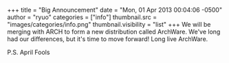 +++
title = "Big Announcement"
date = "Mon, 01 Apr 2013 00:04:06 -0500"
author = "ryuo"
categories = ["info"]
thumbnail.src = "images/categories/info.png"
thumbnail.visibility = "list"
+++
We will be merging with ARCH to form a new distribution called ArchWare. We've long had our differences, but it's time to move forward! Long live ArchWare.  

  

 P.S. April Fools  
